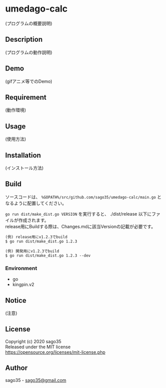 # umedago-calc

(プログラムの概要説明)

## Description

(プログラムの動作説明)

## Demo

(gifアニメ等でのDemo)

## Requirement

(動作環境)

## Usage

(使用方法)

## Installation

(インストール方法)

## Build

ソースコードは、 `%GOPATH%/src/github.com/sago35/umedago-calc/main.go` となるように配置してください。  

`go run dist/make_dist.go VERSION` を実行すると、 ./dist/release 以下にファイルが作成されます。  
release用にBuildする際は、Changes.mdに該当Versionの記載が必要です。  

    (例) release用にv1.2.3でbuild
    $ go run dist/make_dist.go 1.2.3

    (例) 開発用にv1.2.3でbuild
    $ go run dist/make_dist.go 1.2.3 --dev

### Environment

* go
* kingpin.v2

## Notice

(注意)

## License

Copyright (c) 2020 sago35  
Released under the MIT license  
https://opensource.org/licenses/mit-license.php  

## Author

sago35 - <sago35@gmail.com>
